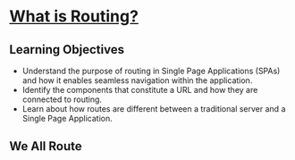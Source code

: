 # [What is Routing?](https://login.codingdojo.com/m/754/16733/124664)

## Learning Objectives

- Understand the purpose of routing in Single Page Applications (SPAs) and how it enables seamless navigation within the application.
- Identify the components that constitute a URL and how they are connected to routing.
- Learn about how routes are different between a traditional server and a Single Page Application.

## We All Route
